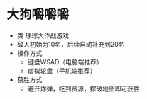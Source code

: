 # 大狗嚼嚼嚼
- 类 球球大作战游戏
- 敌人初始为10名，后续自动补充到20名
- 操作方式
  - 键盘WSAD（电脑端推荐）
  - 虚拟轮盘（手机端推荐）
- 获胜方式
  - 避开炸弹，吃到资源，撑破地图即可获胜